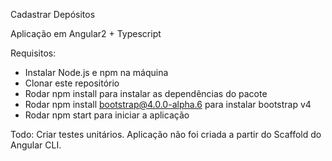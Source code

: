  Cadastrar Depósitos

  Aplicação em Angular2 + Typescript

  Requisitos:
  - Instalar Node.js e npm na máquina
  - Clonar este repositório
  - Rodar npm install para instalar as dependências do pacote
  - Rodar npm install bootstrap@4.0.0-alpha.6 para instalar bootstrap v4
  - Rodar npm start para iniciar a aplicação


Todo: Criar testes unitários. Aplicação não foi criada a partir do Scaffold do Angular CLI.
